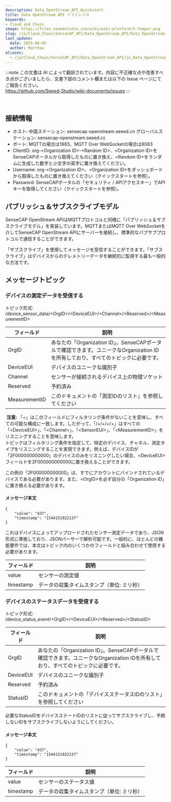 ```yaml
---
description: Data_OpenStream_API_Quickstart
title: Data OpenStream API リファレンス
keywords:
- Cloud and Chain
image: https://files.seeedstudio.com/wiki/wiki-platform/S-tempor.png        
slug: /ja/Cloud_Chain/SenseCAP_API/Data_OpenStream_API/Data_OpenStream_API_Reference
last_update:
  date: 2025-06-05
  author: Matthew
aliases:
  - /ja/Cloud_Chain/SenseCAP_API/Data_OpenStream_API/ja_Data_OpenStream_API_Reference
---
```


:::note
この文書は AI によって翻訳されています。内容に不正確な点や改善すべき点がございましたら、文書下部のコメント欄または以下の Issue ページにてご報告ください。  
https://github.com/Seeed-Studio/wiki-documents/issues
:::

<div class="post-content">
<div id="toc">

&nbsp;

</div>
<h2 id="the-connection-information" class="clickable-header top-level-header">接続情報</h2>
<i class="icon-arrow-up back-to-top"></i>
<ul>
  <li>ホスト: 中国ステーション: sensecap-openstream.seeed.cn グローバルステーション: sensecap-openstream.seeed.cc</li>
  <li>ポート: MQTTの場合は1883、MQTT Over WebSocketの場合は8083</li>
  <li>ClientID: org-&lt;Organization ID&gt;-&lt;Random ID&gt;、&lt;Organization ID&gt;をSenseCAPポータルから取得したものに置き換え、&lt;Random ID&gt;をランダムに生成した数字と小文字の英字に置き換えてください。</li>
  <li>Username: org-&lt;Organization ID&gt;、&lt;Organization ID&gt;をダッシュボードから取得したものに置き換えてください（クイックスタートを参照）。</li>
  <li>Password: SenseCAPポータルの「セキュリティ / APIアクセスキー」でAPIキーを取得してください（クイックスタートを参照）。</li>
</ul>
<h2 id="publish-and-subscribe-model" class="clickable-header top-level-header">パブリッシュ＆サブスクライブモデル</h2>
<i class="icon-arrow-up back-to-top"></i>SenseCAP OpenStream APIはMQTTプロトコルと同様に「パブリッシュ＆サブスクライブモデル」を実装しています。MQTTまたはMQTT Over WebSocketを介してSenseCAP OpenStream APIにサーバーを接続し、標準的なパブサブプロトコルで通信することができます。

「サブスクライブ」を使用してメッセージを受信することができます。「サブスクライブ」はデバイスからのテレメトリーデータを継続的に監視する最も一般的な方法です。
<h2 id="message-topic" class="clickable-header top-level-header">メッセージトピック</h2>
<i class="icon-arrow-up back-to-top"></i>
<h3 id="receive-devices-telemeasuring-data">デバイスの測定データを受信する</h3>
トピック形式: /device_sensor_data/&lt;OrgID&gt;/&lt;DeviceEUI&gt;/&lt;Channel&gt;/&lt;Reserved&gt;/&lt;MeasurementID&gt;
<table>
<thead>
<tr>
<th>フィールド</th>
<th>説明</th>
</tr>
</thead>
<tbody>
<tr>
<td>OrgID</td>
<td>あなたの「Organization ID」。SenseCAPポータルで確認できます。ユニークなOrganization IDを所有しており、すべてのトピックに必要です。</td>
</tr>
<tr>
<td>DeviceEUI</td>
<td>デバイスのユニークな識別子</td>
</tr>
<tr>
<td>Channel</td>
<td>センサーが接続されるデバイス上の物理ソケット</td>
</tr>
<tr>
<td>Reserved</td>
<td>予約済み</td>
</tr>
<tr>
<td>MeasurementID</td>
<td>このドキュメントの「測定IDのリスト」を参照してください</td>
</tr>
</tbody>
</table>
<div class="alert alert-info" role="alert"><i class="fa fa-info-circle"></i> <b>注意:</b> 「+」はこのフィールドにフィルタリング条件がないことを意味し、すべての可能な構成に一致します。したがって、「/+/+/+/+」はすべての「&lt;DeviceEUI&gt;」、「&lt;Channel&gt;」、「&lt;SensorEUI&gt;」、「&lt;MeasurementID&gt;」をリスニングすることを意味します。</div>
トピックはフィルタリング条件を指定して、特定のデバイス、チャネル、測定タイプをリスニングすることを実現できます。例えば、デバイスIDが「2F000000000000」のデバイスのみをリスニングしたい場合、&lt;DeviceEUI&gt;フィールドを2F000000000000に置き換えることができます。

この例の「2F000000000000」は、すでにアカウントにバインドされているデバイスである必要があります。また、&lt;OrgID&gt;を必ず自分の「Organization ID」に置き換える必要があります。
<h4 id="message-body">メッセージ本文</h4>

```
{
    "value": "437",
    "timestamp": "1544151922137"
}
```

これはデバイスによってアップロードされたセンサー測定データであり、JSON形式に準拠しており、JSONパーサーで解析可能です。一般的に、ほとんどの機能要件では、本文はトピック内のいくつかのフィールドと組み合わせて使用する必要があります。
<table>
<thead>
<tr>
<th>フィールド</th>
<th>説明</th>
</tr>
</thead>
<tbody>
<tr>
<td>value</td>
<td>センサーの測定値</td>
</tr>
<tr>
<td>timestamp</td>
<td>データの収集タイムスタンプ（単位: ミリ秒）</td>
</tr>
</tbody>
</table>
<h3 id="receive-devices-status-data">デバイスのステータスデータを受信する</h3>
トピック形式: /device_status_event/&lt;OrgID&gt;/&lt;DeviceEUI&gt;/&lt;Reserved&gt;/&lt;StatusID&gt;
<table>
<thead>
<tr>
<th>フィールド</th>
<th>説明</th>
</tr>
</thead>
<tbody>
<tr>
<td>OrgID</td>
<td>あなたの「Organization ID」。SenseCAPポータルで確認できます。ユニークなOrganization IDを所有しており、すべてのトピックに必要です。</td>
</tr>
<tr>
<td>DeviceEUI</td>
<td>デバイスのユニークな識別子</td>
</tr>
<tr>
<td>Reserved</td>
<td>予約済み</td>
</tr>
<tr>
<td>StatusID</td>
<td>このドキュメントの「デバイスステータスIDのリスト」を参照してください</td>
</tr>
</tbody>
</table>
必要なStatusIDをデバイスステートIDのリストに従ってサブスクライブし、予期しないIDをサブスクライブしないようにしてください。
<h4 id="message-body-1">メッセージ本文</h4>

```
{
    "value": "437",
    "timestamp": "1544151922137"
}
```

<table>
<thead>
<tr>
<th>フィールド</th>
<th>説明</th>
</tr>
</thead>
<tbody>
<tr>
<td>value</td>
<td>センサーのステータス値</td>
</tr>
<tr>
<td>timestamp</td>
<td>データの収集タイムスタンプ（単位: ミリ秒）</td>
</tr>
</tbody>
</table>
</div>